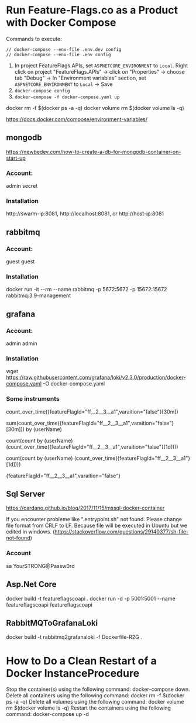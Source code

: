 
# Run Feature-Flags.co as a Product with Docker Compose

Commands to execute:

    // docker-compose --env-file .env.dev config 
    // docker-compose --env-file .env config 
1. In project FeatureFlags.APIs, set `ASPNETCORE_ENVIRONMENT` to `Local`. Right click on project "FeatureFlags.APIs" -> click on "Properties" -> choose tab "Debug" -> In "Environment variables" section, set `ASPNETCORE_ENVIRONMENT` to `Local` -> Save
2. `docker-compose config`
3. `docker-compose -f docker-compose.yaml up`

docker rm -f $(docker ps -a -q)
docker volume rm $(docker volume ls -q)

https://docs.docker.com/compose/environment-variables/

## mongodb 
https://newbedev.com/how-to-create-a-db-for-mongodb-container-on-start-up
### Account:
admin secret
### Installation
http://swarm-ip:8081, http://localhost:8081, or http://host-ip:8081

## rabbitmq
### Account:
guest guest
### Installation
docker run -it --rm --name rabbitmq -p 5672:5672 -p 15672:15672 rabbitmq:3.9-management

## grafana 
### Account:
admin admin
### Installation
wget https://raw.githubusercontent.com/grafana/loki/v2.3.0/production/docker-compose.yaml -O docker-compose.yaml
### Some instruments
count_over_time({featureFlagId="ff__2__3__a1",varaition="false"}[30m])

sum(count_over_time({featureFlagId="ff__2__3__a1",varaition="false"}[30m])) by (userName)

count(count by (userName) (count_over_time({featureFlagId="ff__2__3__a1",varaition="false"}[1d])))

count(count by (userName) (count_over_time({featureFlagId="ff__2__3__a1"}[1d])))

{featureFlagId="ff__2__3__a1",varaition="false"}


## Sql Server

https://cardano.github.io/blog/2017/11/15/mssql-docker-container

If you encounter probleme like ".entrypoint.sh" not found. Please change file format from CRLF to LF. Because file will be executed in Ubuntu but we edited in windows. (https://stackoverflow.com/questions/29140377/sh-file-not-found)

### Account
sa YourSTRONG@Passw0rd


## Asp.Net Core
docker build -t featureflagscoapi .
docker run -d -p 5001:5001 --name featureflagscoapi featureflagscoapi

## RabbitMQToGrafanaLoki
docker build -t rabbitmq2grafanaloki -f Dockerfile-R2G .


# How to Do a Clean Restart of a Docker InstanceProcedure

Stop the container(s) using the following command: docker-compose down.
Delete all containers using the following command: docker rm -f $(docker ps -a -q)
Delete all volumes using the following command: docker volume rm $(docker volume ls -q)
Restart the containers using the following command: docker-compose up -d

